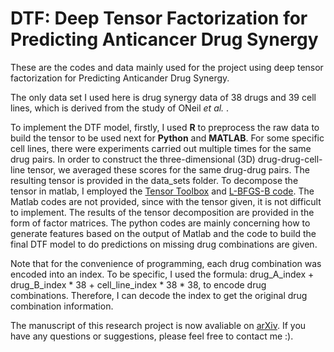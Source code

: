# DTF: Deep Tensor Factorization for Predicting Anticancer Drug Synergy

These are the codes and data mainly used for the project using deep tensor factorization for 
Predicting Anticander Drug Synergy.

The only data set I used here is drug synergy data of 38 drugs and 39 cell lines, which is derived
from the study of ONeil *et al.* .

To implement the DTF model, firstly, I used **R** to preprocess the raw data to build the tensor to be used next for
**Python** and **MATLAB**. For some specific cell lines, there were experiments carried out multiple times for the same drug pairs. In order to construct the three-dimensional (3D) drug-drug-cell-line tensor, we averaged these scores for the same drug-drug pairs. The resulting tensor is provided in the data_sets folder.
To decompose the tensor in matlab, I employed the [Tensor Toolbox](http://www.tensortoolbox.org) and  [L-BFGS-B code](http://users.eecs.northwestern.edu/~nocedal/lbfgsb.html). The Matlab codes are not provided, since with the tensor given, it is not difficult to implement. The results of the tensor decomposition are provided in the form of factor matrices. The python codes are mainly concerning how to generate features based on the output of Matlab and the code to build the final DTF model to do predictions on missing drug combinations are given.


Note that for the convenience of programming, each drug combination was encoded into an index. To be specific, I used 
the formula: drug_A_index + drug_B_index * 38 + cell_line_index * 38 * 38,
to encode drug combinations. Therefore, I can decode the index to get the original drug combination information.

The manuscript of this research project is now avaliable on [arXiv](https://arxiv.org/abs/1911.10313). If you have any questions or suggestions, please feel free to contact me :).


